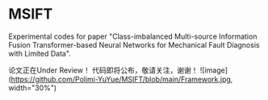 # MSIFT
Experimental codes for paper "Class-imbalanced Multi-source Information Fusion Transformer-based Neural Networks for Mechanical Fault Diagnosis with Limited Data".

论文正在Under Review！
代码即将公布，敬请关注，谢谢！
![image](https://github.com/Polimi-YuYue/MSIFT/blob/main/Framework.jpg, width="30%")
